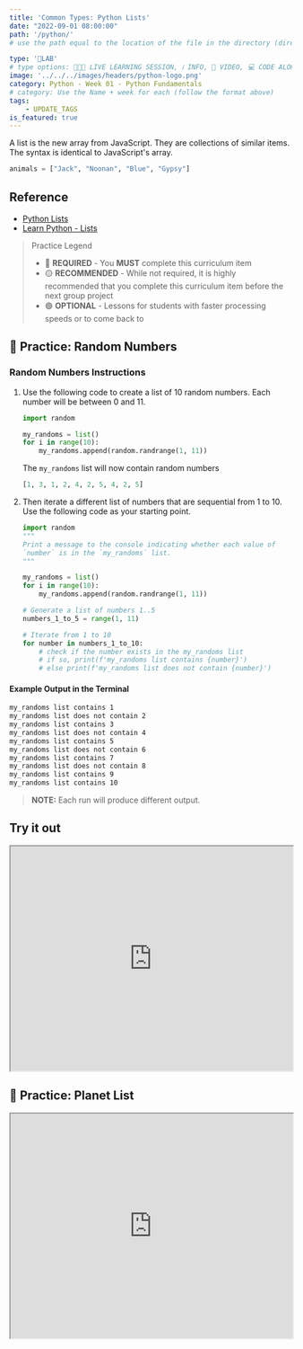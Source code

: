 ```yaml
---
title: 'Common Types: Python Lists'
date: "2022-09-01 08:00:00"
path: '/python/'
# use the path equal to the location of the file in the directory (directory structure)

type: '🥼LAB'
# type options: 👩🏽‍🏫 LIVE LEARNING SESSION, ℹ️ INFO, 🎥 VIDEO, 💻 CODE ALONG, 🥼LAB, ↩️ REVIEW/NOTES, 👥 GROUP LEARNING, 👷🏼‍♂️ GROUP PROJECT, 🧠 ASSESSMENT, 📝 ASSIGNMENT
image: '../../../images/headers/python-logo.png'
category: Python - Week 01 - Python Fundamentals
# category: Use the Name + week for each (follow the format above)
tags:
    - UPDATE_TAGS
is_featured: true
---
```


A list is the new array from JavaScript. They are collections of similar items. The syntax is identical to JavaScript's array.

```py
animals = ["Jack", "Noonan", "Blue", "Gypsy"]
```

## Reference

* [Python Lists](https://docs.python.org/3.6/tutorial/datastructures.html)
* [Learn Python - Lists](http://www.learnpython.org/en/Lists)

> Practice Legend
>
> * 🔴 **REQUIRED** - You **MUST** complete this curriculum item
> * 🟡 **RECOMMENDED** - While not required, it is highly recommended that you complete this curriculum item before the next group project
> * 🟢 **OPTIONAL** - Lessons for students with faster processing speeds or to come back to

## 🔴 Practice: Random Numbers

### Random Numbers Instructions

1. Use the following code to create a list of 10 random numbers. Each number will be between 0 and 11.

    ```py
    import random

    my_randoms = list()
    for i in range(10):
        my_randoms.append(random.randrange(1, 11))
    ```

    The `my_randoms` list will now contain random numbers

    ```py
    [1, 3, 1, 2, 4, 2, 5, 4, 2, 5]
    ```

1. Then iterate a different list of numbers that are sequential from 1 to 10. Use the following code as your starting point.

    ```py
    import random
    """
    Print a message to the console indicating whether each value of
    `number` is in the `my_randoms` list.
    """

    my_randoms = list()
    for i in range(10):
        my_randoms.append(random.randrange(1, 11))

    # Generate a list of numbers 1..5
    numbers_1_to_5 = range(1, 11)

    # Iterate from 1 to 10
    for number in numbers_1_to_10:
        # check if the number exists in the my_randoms list
        # if so, print(f'my_randoms list contains {number}')
        # else print(f'my_randoms list does not contain {number}')
    ```

#### Example Output in the Terminal

```sh
my_randoms list contains 1
my_randoms list does not contain 2
my_randoms list contains 3
my_randoms list does not contain 4
my_randoms list contains 5
my_randoms list does not contain 6
my_randoms list contains 7
my_randoms list does not contain 8
my_randoms list contains 9
my_randoms list contains 10
```

> **NOTE:** Each run will produce different output.

## Try it out
<iframe src="https://replit.com/@callmedrt/Common-Types-Python-Lists?embed=true" width="100%" height="400"></iframe>

## 🔴 Practice: Planet List

<iframe src="https://replit.com/@callmedrt/Exercise-Planet-List?embed=true" width="100%" height="400"></iframe>

<!-- ### Setup

```sh
mkdir -p ~/workspace/python/lists && cd $_
echo 'planet_list = ["Mercury", "Mars"]' >> planets.py
```

### Planet List Instructions

1. Use `append()` to add Jupiter and Saturn at the end of the list.
1. Use the `extend()` method to add another list of the last two planets in our solar system to the end of the list.
1. Use `insert()` to add Earth, and Venus in the correct order.
1. Use `append()` again to add Pluto to the end of the list.
1. Now that all the planets are in the list, slice the list in order to get the rocky planets into a new list called `rocky_planets`.
1. Being good amateur astronomers, we know that Pluto is now a dwarf planet, so use the `del` operation to remove it from the end of `planet_list`.

## 🟡 Challenge: Iterating over planets

1. Create another list containing tuples. Each tuple will hold the name of a spacecraft that we have launched, and the names of the planet(s) that it has visited, or landed on.

    ```py
    # Example spacecraft list
    spacecraft = [
       ("Cassini", "Saturn"),
       ("Viking", "Mars"),
    ]
    ```

1. Iterate over your list of planets, and inside that loop, iterate over the list of tuples. Print, for each planet, which satellites have visited it.
 -->
